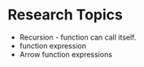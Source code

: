 # Research Topics 

* Recursion - function can call itself. 
* function expression
* Arrow function expressions

